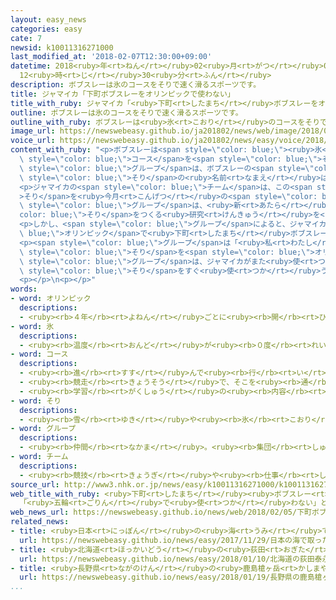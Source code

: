 ```yaml
---
layout: easy_news
categories: easy
cate: 7
newsid: k10011316271000
last_modified_at: '2018-02-07T12:30:00+09:00'
datetime: 2018<ruby>年<rt>ねん</rt></ruby>02<ruby>月<rt>がつ</rt></ruby>07<ruby>日<rt>にち</rt></ruby>
  12<ruby>時<rt>じ</rt></ruby>30<ruby>分<rt>ふん</rt></ruby>
description: ボブスレーは氷のコースをそりで速く滑るスポーツです。
title: ジャマイカ「下町ボブスレーをオリンピックで使わない」
title_with_ruby: ジャマイカ「<ruby>下町<rt>したまち</rt></ruby>ボブスレーをオリンピックで<ruby>使<rt>つか</rt></ruby>わない」
outline: ボブスレーは氷のコースをそりで速く滑るスポーツです。
outline_with_ruby: ボブスレーは<ruby>氷<rt>こおり</rt></ruby>のコースをそりで<ruby>速<rt>はや</rt></ruby>く<ruby>滑<rt>すべ</rt></ruby>るスポーツです。
image_url: https://newswebeasy.github.io/ja201802/news/web/image/2018/02/05/K10011316271_1802052044_1802052053_01_02.jpg
voice_url: https://newswebeasy.github.io/ja201802/news/easy/voice/2018/02/07/k10011316271000.mp3
content_with_ruby: "<p>ボブスレーは<span style=\"color: blue;\"><ruby>氷<rt>こおり</rt></ruby></span>の<span\
  \ style=\"color: blue;\">コース</span>を<span style=\"color: blue;\">そり</span>で<ruby>速<rt>はや</rt></ruby>く<ruby>滑<rt>すべ</rt></ruby>るスポーツです。<ruby>東京都<rt>とうきょうと</rt></ruby><ruby>大田区<rt>おおたく</rt></ruby>にある<ruby>工場<rt>こうじょう</rt></ruby>や<ruby>会社<rt>かいしゃ</rt></ruby>などの<span\
  \ style=\"color: blue;\">グループ</span>は、ボブスレーの<span style=\"color: blue;\">そり</span>をつくっています。<span\
  \ style=\"color: blue;\">そり</span>の<ruby>名前<rt>なまえ</rt></ruby>は「<ruby>下町<rt>したまち</rt></ruby>ボブスレー」です。</p>\n\
  <p>ジャマイカの<span style=\"color: blue;\">チーム</span>は、この<span style=\"color: blue;\"\
  >そり</span>を<ruby>今月<rt>こんげつ</rt></ruby>の<span style=\"color: blue;\">オリンピック</span>で<ruby>使<rt>つか</rt></ruby>う<ruby>約束<rt>やくそく</rt></ruby>をしました。<span\
  \ style=\"color: blue;\">グループ</span>は、<ruby>新<rt>あたら</rt></ruby>しい<span style=\"\
  color: blue;\">そり</span>をつくる<ruby>研究<rt>けんきゅう</rt></ruby>を<ruby>続<rt>つづ</rt></ruby>けました。</p>\n\
  <p>しかし、<span style=\"color: blue;\">グループ</span>によると、ジャマイカから「<span style=\"color:\
  \ blue;\">オリンピック</span>で<ruby>下町<rt>したまち</rt></ruby>ボブスレーを<ruby>使<rt>つか</rt></ruby>わない」という<ruby>連絡<rt>れんらく</rt></ruby>がありました。</p>\n\
  <p><span style=\"color: blue;\">グループ</span>は「<ruby>私<rt>わたし</rt></ruby>たちの<span\
  \ style=\"color: blue;\">そり</span>を<span style=\"color: blue;\">オリンピック</span>で<ruby>使<rt>つか</rt></ruby>ってもらうことが<ruby>夢<rt>ゆめ</rt></ruby>です。とても<ruby>悲<rt>かな</rt></ruby>しいです」と<ruby>話<rt>はな</rt></ruby>しています。<span\
  \ style=\"color: blue;\">グループ</span>は、ジャマイカがまた<ruby>使<rt>つか</rt></ruby>うと<ruby>言<rt>い</rt></ruby>うかもしれないため、<span\
  \ style=\"color: blue;\">そり</span>をすぐ<ruby>使<rt>つか</rt></ruby>うことができるように<ruby>準備<rt>じゅんび</rt></ruby>をすることにしています。</p>\n\
  <p></p>\n<p></p>"
words:
- word: オリンピック
  descriptions:
  - <ruby><rb>４年</rb><rt>よねん</rt></ruby>ごとに<ruby><rb>開</rb><rt>ひら</rt></ruby>かれ、<ruby><rb>世界</rb><rt>せかい</rt></ruby>じゅうの<ruby><rb>国々</rb><rt>くにぐに</rt></ruby>から<ruby><rb>選手</rb><rt>せんしゅ</rt></ruby>が<ruby><rb>参加</rb><rt>さんか</rt></ruby>する<ruby><rb>競技大会</rb><rt>きょうぎたいかい</rt></ruby>。<ruby><rb>古代</rb><rt>こだい</rt></ruby>ギリシャのオリンピアで<ruby><rb>開</rb><rt>ひら</rt></ruby>かれた<ruby><rb>古代</rb><rt>こだい</rt></ruby>オリンピックにならって、フランスのクーベルタンの<ruby><rb>力</rb><rt>ちから</rt></ruby>で、１８９６<ruby><rb>年</rb><rt>ねん</rt></ruby>にギリシャのアテネで<ruby><rb>開</rb><rt>ひら</rt></ruby>かれたのが、<ruby><rb>近代</rb><rt>きんだい</rt></ruby>オリンピックの<ruby><rb>始</rb><rt>はじ</rt></ruby>まり。<ruby><rb>五輪</rb><rt>ごりん</rt></ruby>。
- word: 氷
  descriptions:
  - <ruby><rb>温度</rb><rt>おんど</rt></ruby>が<ruby><rb>０度</rb><rt>れいど</rt></ruby>より<ruby><rb>低</rb><rt>ひく</rt></ruby>くなって、<ruby><rb>水</rb><rt>みず</rt></ruby>が<ruby><rb>固</rb><rt>かた</rt></ruby>まったもの。
- word: コース
  descriptions:
  - <ruby><rb>進</rb><rt>すす</rt></ruby>んで<ruby><rb>行</rb><rt>い</rt></ruby>く<ruby><rb>道</rb><rt>みち</rt></ruby>。<ruby><rb>進路</rb><rt>しんろ</rt></ruby>。
  - <ruby><rb>競走</rb><rt>きょうそう</rt></ruby>で、そこを<ruby><rb>通</rb><rt>とお</rt></ruby>るように<ruby><rb>決</rb><rt>き</rt></ruby>められた<ruby><rb>道</rb><rt>みち</rt></ruby>。
  - <ruby><rb>学習</rb><rt>がくしゅう</rt></ruby>の<ruby><rb>内容</rb><rt>ないよう</rt></ruby>や<ruby><rb>順序</rb><rt>じゅんじょ</rt></ruby>。<ruby><rb>課程</rb><rt>かてい</rt></ruby>。
- word: そり
  descriptions:
  - <ruby><rb>雪</rb><rt>ゆき</rt></ruby>や<ruby><rb>氷</rb><rt>こおり</rt></ruby>の<ruby><rb>上</rb><rt>うえ</rt></ruby>をすべらせて、<ruby><rb>人</rb><rt>ひと</rt></ruby>や<ruby><rb>荷物</rb><rt>にもつ</rt></ruby>を<ruby><rb>運</rb><rt>はこ</rt></ruby>ぶ<ruby><rb>乗</rb><rt>の</rt></ruby>り<ruby><rb>物</rb><rt>もの</rt></ruby>。
- word: グループ
  descriptions:
  - <ruby><rb>仲間</rb><rt>なかま</rt></ruby>。<ruby><rb>集団</rb><rt>しゅうだん</rt></ruby>。
- word: チーム
  descriptions:
  - <ruby><rb>競技</rb><rt>きょうぎ</rt></ruby>や<ruby><rb>仕事</rb><rt>しごと</rt></ruby>をするときの、<ruby><rb>組</rb><rt>くみ</rt></ruby>や<ruby><rb>団体</rb><rt>だんたい</rt></ruby>。
source_url: http://www3.nhk.or.jp/news/easy/k10011316271000/k10011316271000.html
web_title_with_ruby: <ruby>下町<rt>したまち</rt></ruby><ruby>ボブスレー<rt>ぼぶすれー</rt></ruby>
  「<ruby>五輪<rt>ごりん</rt></ruby>で<ruby>使<rt>つか</rt></ruby>わない」と<ruby>連絡<rt>れんらく</rt></ruby><ruby>受<rt>う</rt></ruby>ける
web_news_url: https://newswebeasy.github.io/news/web/2018/02/05/下町ボブスレー-五輪で使わないと連絡受ける
related_news:
- title: <ruby>日本<rt>にっぽん</rt></ruby>の<ruby>海<rt>うみ</rt></ruby>で<ruby>取<rt>と</rt></ruby>ったレアアースからＬＥＤライトを<ruby>作<rt>つく</rt></ruby>る
  url: https://newswebeasy.github.io/news/easy/2017/11/29/日本の海で取ったレアアースからLEDライトを作る
- title: <ruby>北海道<rt>ほっかいどう</rt></ruby>の<ruby>荻田<rt>おぎた</rt></ruby><ruby>泰永<rt>やすなが</rt></ruby>さんが<ruby>１人<rt>ひとり</rt></ruby>で<ruby>歩<rt>ある</rt></ruby>いて<ruby>南極点<rt>なんきょくてん</rt></ruby>まで<ruby>行<rt>い</rt></ruby>く
  url: https://newswebeasy.github.io/news/easy/2018/01/10/北海道の荻田泰永さんが1人で歩いて南極点まで行く
- title: <ruby>長野県<rt>ながのけん</rt></ruby>の<ruby>鹿島槍ヶ岳<rt>かしまやりがたけ</rt></ruby>で「<ruby>氷河<rt>ひょうが</rt></ruby>」が<ruby>見<rt>み</rt></ruby>つかる
  url: https://newswebeasy.github.io/news/easy/2018/01/19/長野県の鹿島槍ヶ岳で氷河が見つかる
...
```

